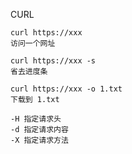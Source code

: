 CURL

```shell
curl https://xxx
访问一个网址

curl https://xxx -s
省去进度条

curl https://xxx -o 1.txt
下载到 1.txt

-H 指定请求头
-d 指定请求内容 
-X 指定请求方法
```



